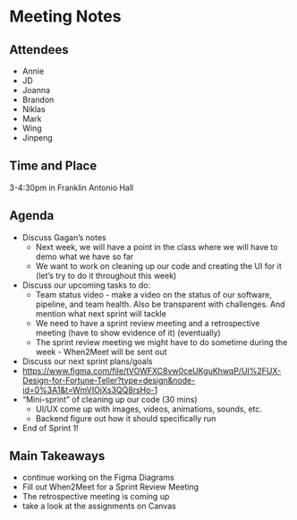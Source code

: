 # Meeting Notes
## Attendees
- Annie
- JD
- Joanna
- Brandon
- Niklas
- Mark
- Wing
- Jinpeng

## Time and Place
3-4:30pm in Franklin Antonio Hall

## Agenda
- Discuss Gagan’s notes
  - Next week, we will have a point in the class where we will have to demo what we have so far
  - We want to work on cleaning up our code and creating the UI for it (let’s try to do it throughout this week)
- Discuss our upcoming tasks to do:
  - Team status video - make a video on the status of our software, pipeline, and team health. Also be transparent with challenges. And mention what next sprint will tackle
  - We need to have a sprint review meeting and a retrospective meeting (have to show evidence of it) (eventually)
  - The sprint review meeting we might have to do sometime during the week - When2Meet will be sent out
- Discuss our next sprint plans/goals
- https://www.figma.com/file/tVOWFXC8vw0ceUKguKhwqP/UI%2FUX-Design-for-Fortune-Teller?type=design&node-id=0%3A1&t=WmVIOjXs3QQ8rsHo-1 
- “Mini-sprint” of cleaning up our code (30 mins)
  - UI/UX come up with images, videos, animations, sounds, etc.
  - Backend figure out how it should specifically run
- End of Sprint 1!

## Main Takeaways 
- continue working on the Figma Diagrams
- Fill out When2Meet for a Sprint Review Meeting
- The retrospective meeting is coming up
- take a look at the assignments on Canvas
